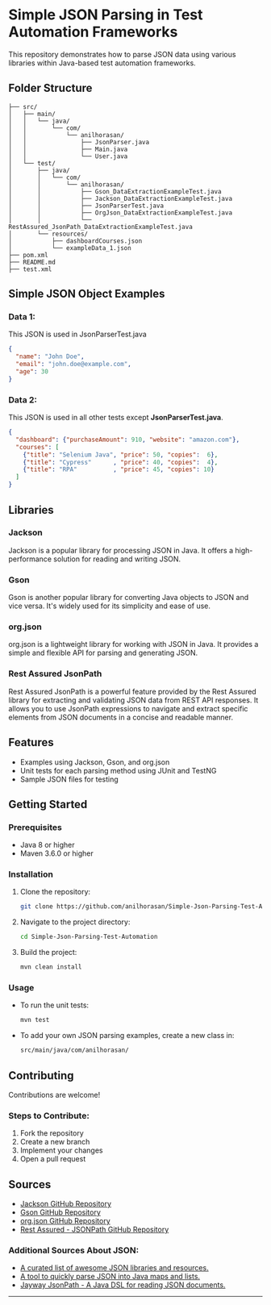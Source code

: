 # Simple JSON Parsing in Test Automation Frameworks

This repository demonstrates how to parse JSON data using various libraries within Java-based test automation frameworks.


## Folder Structure

```
├── src/
│   ├── main/
│   │   └── java/
│   │       └── com/
│   │           └── anilhorasan/
│   │               ├── JsonParser.java
│   │               ├── Main.java
│   │               └── User.java
│   └── test/
│       ├── java/
│       │   └── com/
│       │       └── anilhorasan/
│       │           ├── Gson_DataExtractionExampleTest.java
│       │           ├── Jackson_DataExtractionExampleTest.java
│       │           ├── JsonParserTest.java
│       │           ├── OrgJson_DataExtractionExampleTest.java
│       │           └── RestAssured_JsonPath_DataExtractionExampleTest.java
│       └── resources/
│           ├── dashboardCourses.json
│           └── exampleData_1.json
├── pom.xml
├── README.md
├── test.xml
```


## Simple JSON Object Examples

### Data 1: 

This JSON is used in JsonParserTest.java

```json
{
  "name": "John Doe",
  "email": "john.doe@example.com",
  "age": 30
}
```

### Data 2: 
This JSON is used in all other tests except **JsonParserTest.java**.
```json
{
  "dashboard": {"purchaseAmount": 910, "website": "amazon.com"},
  "courses": [
    {"title": "Selenium Java", "price": 50, "copies":  6},
    {"title": "Cypress"      , "price": 40, "copies":  4},
    {"title": "RPA"          , "price": 45, "copies": 10}
  ]
}
```


## Libraries

### Jackson
Jackson is a popular library for processing JSON in Java. It offers a high-performance solution for reading and writing JSON.

### Gson
Gson is another popular library for converting Java objects to JSON and vice versa. It's widely used for its simplicity and ease of use.

### org.json
org.json is a lightweight library for working with JSON in Java. It provides a simple and flexible API for parsing and generating JSON.

### Rest Assured JsonPath
Rest Assured JsonPath is a powerful feature provided by the Rest Assured library for extracting and validating JSON data from REST API responses. It allows you to use JsonPath expressions to navigate and extract specific elements from JSON documents in a concise and readable manner.

## Features

- Examples using Jackson, Gson, and org.json
- Unit tests for each parsing method using JUnit and TestNG
- Sample JSON files for testing

## Getting Started

### Prerequisites

- Java 8 or higher
- Maven 3.6.0 or higher

### Installation

1. Clone the repository:

   ```bash
   git clone https://github.com/anilhorasan/Simple-Json-Parsing-Test-Automation.git
   ```

2. Navigate to the project directory:
    ```bash
    cd Simple-Json-Parsing-Test-Automation
    ```

3. Build the project:

    ```bash
    mvn clean install
    ```

### Usage
* To run the unit tests:
    ```bash
    mvn test
    ```

* To add your own JSON parsing examples, create a new class in:
    ```bash
    src/main/java/com/anilhorasan/
    ```

## Contributing

Contributions are welcome!

### Steps to Contribute:
1. Fork the repository
2. Create a new branch
3. Implement your changes
4. Open a pull request


## Sources

- [Jackson GitHub Repository](https://github.com/FasterXML/jackson)
- [Gson GitHub Repository](https://github.com/google/gson)
- [org.json GitHub Repository](https://github.com/stleary/JSON-java)
- [Rest Assured - JSONPath GitHub Repository](https://github.com/rest-assured/rest-assured/tree/master/json-path)

### Additional Sources About JSON:

- [A curated list of awesome JSON libraries and resources.](https://github.com/burningtree/awesome-json?tab=readme-ov-file)
- [A tool to quickly parse JSON into Java maps and lists.](https://github.com/mitchhentges/json-parse)
- [Jayway JsonPath - A Java DSL for reading JSON documents.](https://github.com/json-path/JsonPath)

---
